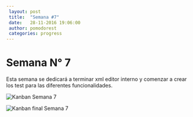 ```yaml
---
 layout: post
 title:  "Semana #7"
 date:   28-11-2016 19:06:00
 author: pomodorest
 categories: progress
---
```


# Semana N° 7

 Esta semana se dedicará a terminar xml editor interno y comenzar a crear los test para las diferentes funcionalidades.

  ![Kanban Semana 7]({{site.baseurl}}/assets/week-progress/kanban7.jpg)

  ![Kanban final Semana 7]({{site.baseurl}}/assets/week-progress/kanban7-final.jpg)
